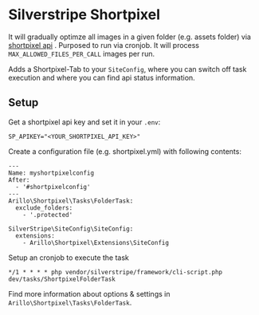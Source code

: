 # Silverstripe Shortpixel

It will gradually optimze all images in a given folder (e.g. assets folder) via [shortpixel api](https://shortpixel.com) .
Purposed to run via cronjob. It will process `MAX_ALLOWED_FILES_PER_CALL` images per run.

Adds a Shortpixel-Tab to your `SiteConfig`, where you can switch off task execution and where you can find api status information.

## Setup

Get a shortpixel api key and set it in your `.env`:

```
SP_APIKEY="<YOUR_SHORTPIXEL_API_KEY>"
```

Create a configuration file (e.g. shortpixel.yml) with following contents:

```
---
Name: myshortpixelconfig
After:
  - '#shortpixelconfig'
---
Arillo\Shortpixel\Tasks\FolderTask:
  exclude_folders:
    - '.protected'

SilverStripe\SiteConfig\SiteConfig:
  extensions:
    - Arillo\Shortpixel\Extensions\SiteConfig

```

Setup an cronjob to execute the task

```
*/1 * * * * php vendor/silverstripe/framework/cli-script.php dev/tasks/ShortpixelFolderTask
```

Find more information about options & settings in `Arillo\Shortpixel\Tasks\FolderTask`.
